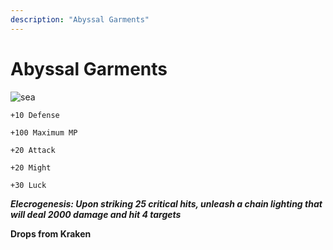 ```yaml
---
description: "Abyssal Garments"
---
```


# Abyssal Garments

![sea](https://vwiki.valorserver.com/api/item/picture/abyssal%20garments)

    +10 Defense

    +100 Maximum MP

    +20 Attack

    +20 Might

    +30 Luck

***Elecrogenesis: Upon striking 25 critical hits, unleash a chain lighting that will deal 2000 damage and hit 4 targets***

**Drops from Kraken**